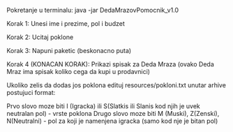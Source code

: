 Pokretanje u terminalu:
java -jar DedaMrazovPomocnik_v1.0

Korak 1:
Unesi ime i prezime, pol i budzet

Korak 2:
Ucitaj poklone

Korak 3:
Napuni paketic (beskonacno puta)

Korak 4 (KONACAN KORAK):
Prikazi spisak za Deda Mraza (ovako Deda Mraz ima spisak koliko cega da kupi u prodavnici)

Ukoliko zelis da dodas jos poklona edituj resources/pokloni.txt unutar arhive postujuci format:

Prvo slovo moze biti I (Igracka) ili S(Slatkis ili Slanis kod njih je uvek neutralan pol) - vrste poklona
Drugo slovo moze biti M (Muski), Z(Zenski), N(Neutralni) - pol za koji je namenjena igracka (samo kod nje je bitan pol)
